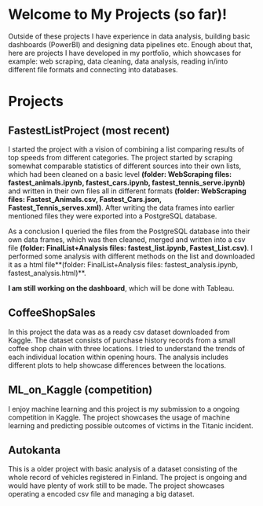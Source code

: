 # Welcome to My Projects (so far)!

Outside of these projects I have experience in data analysis, building basic dashboards (PowerBI) and designing data pipelines etc. Enough about that, here are projects I have developed in my portfolio, which showcases for example: web scraping, data cleaning, data analysis, reading in/into different file formats and connecting into databases. 


# Projects

## FastestListProject (most recent)

I started the project with a vision of combining a list comparing results of top speeds from different categories. The project started by scraping somewhat comparable statistics of different sources into their own lists, which had been cleaned on a basic level **(folder: WebScraping files: fastest_animals.ipynb, fastest_cars.ipynb, fastest_tennis_serve.ipynb)** and written in their own files all in different formats **(folder: WebScraping files: Fastest_Animals.csv, Fastest_Cars.json, Fastest_Tennis_serves.xml)**. After writing the data frames into earlier mentioned files they were exported into a PostgreSQL database.

As a conclusion I queried the files from the PostgreSQL database into their own data frames, which was then cleaned, merged and written into a csv file **(folder: FinalList+Analysis files: fastest_list.ipynb, Fastest_List.csv)**. I performed some analysis with different methods on the list and downloaded it as a html file**(folder: FinalList+Analysis files: fastest_analysis.ipynb, fastest_analysis.html)**.

**I am still working on the dashboard**, which will be done with Tableau. 

## CoffeeShopSales

In this project the data was as a ready csv dataset downloaded from Kaggle. The dataset consists of purchase history records from a small coffee shop chain with three locations. I tried to understand the trends of each individual location within opening hours. The analysis includes different plots to help showcase differences between the locations. 

## ML_on_Kaggle (competition)

I enjoy machine learning and this project is my submission to a ongoing competition in Kaggle. The project showcases the usage of machine learning and predicting possible outcomes of victims in the Titanic incident.

## Autokanta

This is a older project with basic analysis of a dataset consisting of the whole record of vehicles registered in Finland. The project is ongoing and would have plenty of work still to be made. The project showcases operating a encoded csv file and managing a big dataset. 
